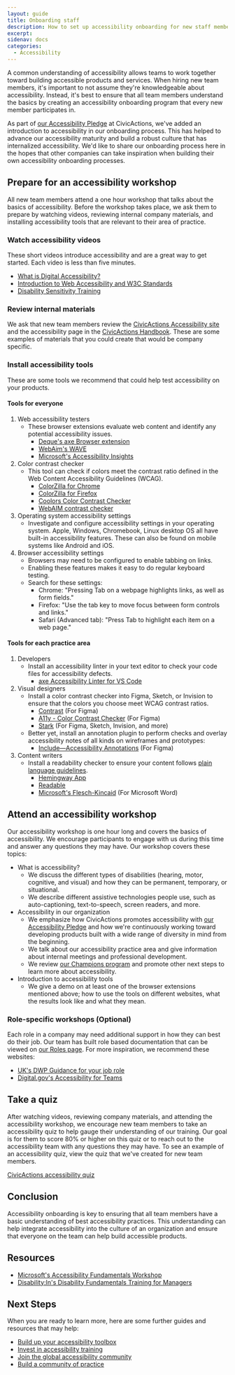 ```yaml
---
layout: guide
title: Onboarding staff
description: How to set up accessibility onboarding for new staff members. 
excerpt:
sidenav: docs
categories:
  - Accessibility
---
```


A common understanding of accessibility allows teams to work together toward building accessible products and services. When hiring new team members, it's important to not assume they're knowledgeable about accessibility. Instead, it's best to ensure that all team members understand the basics by creating an accessibility onboarding program that every new member participates in. 

As part of [our Accessibility Pledge](https://accessibility.civicactions.com/posts/CivicActions-Accessibility-Pledge) at CivicActions, we've added an introduction to accessibility in our onboarding process. This has helped to advance our accessibility maturity and build a robust culture that has internalized accessibility. We'd like to share our onboarding process here in the hopes that other companies can take inspiration when building their own accessibility onboarding processes. 

## Prepare for an accessibility workshop
All new team members attend a one hour workshop that talks about the basics of accessibility. Before the workshop takes place, we ask them to prepare by watching videos, reviewing internal company materials, and installing accessibility tools that are relevant to their area of practice.

### Watch accessibility videos

These short videos introduce accessibility and are a great way to get started. Each video is less than five minutes. 
 
* [What is Digital Accessibility?](https://www.youtube.com/watch?v=grrx2Lva7T0)
* [Introduction to Web Accessibility and W3C Standards](https://www.youtube.com/watch?v=20SHvU2PKsM)
* [Disability Sensitivity Training](https://www.youtube.com/watch?v=Gv1aDEFlXq8)

### Review internal materials
We ask that new team members review the [CivicActions Accessibility site](https://accessibility.civicactions.com/) and the accessibility page in the [CivicActions Handbook](https://guidebook.civicactions.com/en/latest/practice-areas/accessibility/). These are some examples of materials that you could create that would be company specific. 

### Install accessibility tools
These are some tools we recommend that could help test accessibility on your products.

#### Tools for everyone

1. Web accessibility testers
    * These browser extensions evaluate web content and identify any potential accessibility issues. 
      * [Deque's axe Browser extension](https://www.deque.com/axe/browser-extensions/)
      * [WebAim's WAVE](https://wave.webaim.org/)
      * [Microsoft's Accessibility Insights](https://accessibilityinsights.io/)
2. Color contrast checker
    * This tool can check if colors meet the contrast ratio defined in the Web Content Accessibility Guidelines (WCAG). 
      * [ColorZilla for Chrome](https://chrome.google.com/webstore/detail/colorzilla/bhlhnicpbhignbdhedgjhgdocnmhomnp)
      * [ColorZilla for Firefox](https://addons.mozilla.org/en-US/firefox/addon/colorzilla/)
      * [Coolors Color Contrast Checker](https://coolors.co/contrast-checker/112a46-acc8e5)
      * [WebAIM contrast checker](https://webaim.org/resources/contrastchecker/)
3. Operating system accessibility settings
    * Investigate and configure accessibility settings in your operating system. Apple, Windows, Chromebook, Linux desktop OS all have built-in accessibility features. These can also be found on mobile systems like Android and iOS. 
4. Browser accessibility settings
    * Browsers may need to be configured to enable tabbing on links. 
    * Enabling these features makes it easy to do regular keyboard testing. 
    * Search for these settings:
      * Chrome: "Pressing Tab on a webpage highlights links, as well as form fields."
      * Firefox: "Use the tab key to move focus between form controls and links."
      * Safari (Advanced tab): "Press Tab to highlight each item on a web page." 

#### Tools for each practice area

1. Developers
    * Install an accessibility linter in your text editor to check your code files for accessibility defects. 
      * [axe Accessibility Linter for VS Code](https://marketplace.visualstudio.com/items?itemName=deque-systems.vscode-axe-linter) 
2. Visual designers
    * Install a color contrast checker into Figma, Sketch, or Invision to ensure that the colors you choose meet WCAG contrast ratios.
      * [Contrast](https://www.figma.com/community/plugin/748533339900865323/Contrast) (For Figma)
      * [A11y - Color Contrast Checker](https://www.figma.com/community/plugin/733159460536249875) (For Figma)
      * [Stark](https://www.getstark.co/) (For Figma, Sketch, Invision, and more)
    * Better yet, install an annotation plugin to perform checks and overlay accessibility notes of all kinds on wireframes and prototypes:
      * [Include—Accessibility Annotations](https://www.figma.com/community/plugin/1208180794570801545/includeaccessibility-annotations) (For Figma)
3. Content writers
    * Install a readability checker to ensure your content follows [plain language guidelines](https://accessibility.civicactions.com/guide/plain-language). 
      * [Hemingway App](https://www.hemingwayapp.com/)
      * [Readable](https://readable.io/)
      * [Microsoft's Flesch-Kincaid](https://support.microsoft.com/en-us/office/get-your-document-s-readability-and-level-statistics-85b4969e-e80a-4777-8dd3-f7fc3c8b3fd2) (For Microsoft Word)

## Attend an accessibility workshop 

Our accessibility workshop is one hour long and covers the basics of accessibility. We encourage participants to engage with us during this time and answer any questions they may have. Our workshop covers these topics:

* What is accessibility?
    * We discuss the different types of disabilities (hearing, motor, cognitive, and visual) and how they can be permanent, temporary, or situational. 
    * We describe different assistive technologies people use, such as auto-captioning, text-to-speech, screen readers, and more. 
* Accessibility in our organization
    * We emphasize how CivicActions promotes accessibility with [our Accessibility Pledge](https://accessibility.civicactions.com/posts/CivicActions-Accessibility-Pledge) and how we're continuously working toward developing products built with a wide range of diversity in mind from the beginning.
    * We talk about our accessibility practice area and give information about internal meetings and professional development. 
    * We review [our Champions program](https://accessibility.civicactions.com/guide/champions-program) and promote other next steps to learn more about accessibility.
* Introduction to accessibility tools
    * We give a demo on at least one of the browser extensions mentioned above; how to use the tools on different websites, what the results look like and what they mean. 

### Role-specific workshops (Optional)
Each role in a company may need additional support in how they can best do their job. Our team has built role based documentation that can be viewed on [our Roles page](https://accessibility.civicactions.com/roles/). For more inspiration, we recommend these websites:

* [UK's DWP Guidance for your job role](https://accessibility-manual.dwp.gov.uk/guidance-for-your-job-role)
* [Digital.gov's Accessibility for Teams](https://digital.gov/guides/accessibility-for-teams)

## Take a quiz
After watching videos, reviewing company materials, and attending the accessibility workshop, we encourage new team members to take an accessibility quiz to help gauge their understanding of our training. Our goal is for them to score 80% or higher on this quiz or to reach out to the accessibility team with any questions they may have. To see an example of an accessibility quiz, view the quiz that we've created for new team members. 

[CivicActions accessibility quiz](https://docs.google.com/forms/d/e/1FAIpQLSdpyp-NLXUzzmbc4zNQqikrgx0V2n1IbmZRYlWSIBstTFbI-Q/viewform)

## Conclusion

Accessibility onboarding is key to ensuring that all team members have a basic understanding of best accessibility practices. This understanding can help integrate accessibility into the culture of an organization and ensure that everyone on the team can help build accessible products. 

## Resources

* [Microsoft's Accessibility Fundamentals Workshop](https://docs.microsoft.com/en-us/learn/paths/accessibility-fundamentals/)
* [Disability:In's Disability Fundamentals Training for Managers](https://disabilityin.org/resource/disability-fundamentals-training-for-managers/)

## Next Steps

When you are ready to learn more, here are some further guides and resources that may help:

* [Build up your accessibility toolbox](https://accessibility.civicactions.com/guide/tools)
* [Invest in accessibility training](https://accessibility.civicactions.com/playbook/training)
* [Join the global accessibility community](https://accessibility.civicactions.com/playbook/community)
* [Build a community of practice](https://accessibility.civicactions.com/playbook/practice)

